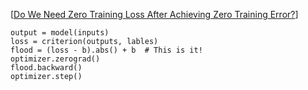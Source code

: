 [[Do We Need Zero Training Loss After Achieving Zero Training Error?](https://arxiv.org/pdf/2002.08709.pdf)]  
```
output = model(inputs)
loss = criterion(outputs, lables)
flood = (loss - b).abs() + b  # This is it!
optimizer.zerograd()
flood.backward()
optimizer.step()
```  
  